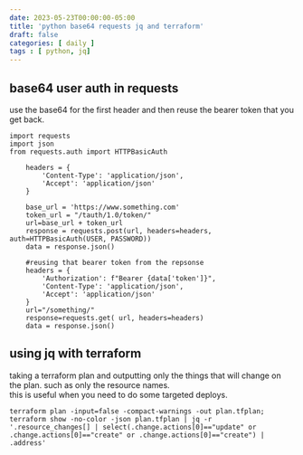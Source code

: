 ```yaml
---
date: 2023-05-23T00:00:00-05:00
title: 'python base64 requests jq and terraform'
draft: false
categories: [ daily ]
tags : [ python, jq]
---
```


## base64 user auth in requests
use the base64 for the first header and then reuse the bearer token that you get back.
```
import requests
import json
from requests.auth import HTTPBasicAuth

    headers = {
        'Content-Type': 'application/json',
        'Accept': 'application/json'
    }
    
    base_url = 'https://www.something.com'
    token_url = "/tauth/1.0/token/"
    url=base_url + token_url
    response = requests.post(url, headers=headers, auth=HTTPBasicAuth(USER, PASSWORD))
    data = response.json()
    
    #reusing that bearer token from the repsonse
    headers = {
        'Authorization': f"Bearer {data['token']}",
        'Content-Type': 'application/json',
        'Accept': 'application/json'
    }
    url="/something/"
    response=requests.get( url, headers=headers)
    data = response.json()

```

## using jq with terraform
taking a terraform plan and outputting only the things that will change on the plan.   such as only the resource names.  
this is useful when you need to do some targeted deploys.  
```
terraform plan -input=false -compact-warnings -out plan.tfplan;  
terraform show -no-color -json plan.tfplan | jq -r '.resource_changes[] | select(.change.actions[0]=="update" or .change.actions[0]=="create" or .change.actions[0]=="create") | .address'
```